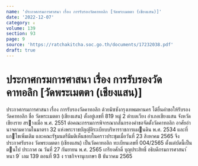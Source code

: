 ```yaml
---
name: 'ประกาศกรมการศาสนา เรื่อง การรับรองวัดคาทอลิก [วัดพระเมตตา (เชียงแสน)]'
date: '2022-12-07'
category: ง
volume: 139
section: 93
page: 9
source: 'https://ratchakitcha.soc.go.th/documents/17232038.pdf'
draft: true
---
```


# ประกาศกรมการศาสนา เรื่อง การรับรองวัดคาทอลิก [วัดพระเมตตา (เชียงแสน)]

ประกาศกรมการศาสนา เรื่อง การรับรองวัดคาทอลิก ด้วยมิซซังกรุงเทพมหานคร ได้ยื่นคําขอให้รับรองวัดคาทอลิก ชื่อ วัดพระเมตตา (เชียงแสน) ตั้งอยู่เลขที่ 819 หมู่ 2 ตําบลเวียง อําเภอเชียงแสน จังหวัดเชียงราย สรางเมื่อ พ.ศ. 2551 ต่อคณะกรรมการพิจารณากลั่นกรองคําขอจัดตั้งวัดคาทอลิก อาศัยอํานาจตามความในมาตรา 32 แห่งพระราชบัญญัติระเบียบบริหารราชการแผนดิน พ.ศ. 2534 และที่แกไขเพิ่มเติม และคณะรัฐมนตรีมีมติเห็นชอบในคราวประชุมเมื่อวันที่ 23 สิงหาคม 2565 จึงประกาศรับรอง วัดพระเมตตา (เชียงแสน) เป็นวัดคาทอลิก ทะเบียนเลขที่ 004/2565 ตั้งแต่บัดนี้เป็นตนไป ประกาศ ณ วันที่ 27 กันยายน พ.ศ. 2565 เกรียงศักดิ์ บุญประสิทธิ์ อธิบดีกรมการศาสนา ้ หนา 9 ่ เลม 139 ตอนที่ 93 ง ราชกิจจานุเบกษา 8 ธันวาคม 2565
